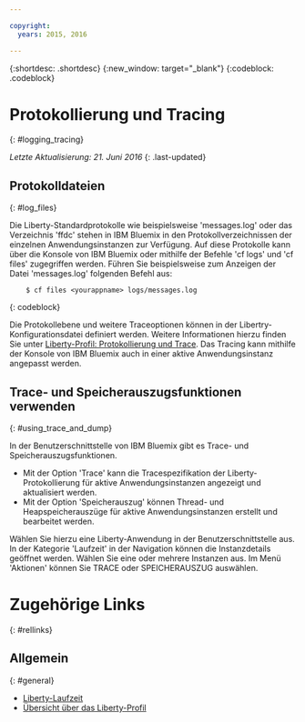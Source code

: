 ```yaml
---

copyright:
  years: 2015, 2016

---
```


{:shortdesc: .shortdesc}
{:new_window: target="_blank"}
{:codeblock: .codeblock}

# Protokollierung und Tracing
{: #logging_tracing}

*Letzte Aktualisierung: 21. Juni 2016*
{: .last-updated}

## Protokolldateien
{: #log_files}

Die Liberty-Standardprotokolle wie beispielsweise 'messages.log' oder das Verzeichnis 'ffdc' stehen in IBM Bluemix in den Protokollverzeichnissen der einzelnen Anwendungsinstanzen zur Verfügung. Auf diese Protokolle kann über die Konsole von IBM Bluemix oder mithilfe der Befehle 'cf logs' und 'cf files' zugegriffen werden.
Führen Sie beispielsweise zum Anzeigen der Datei 'messages.log' folgenden Befehl aus:
```
    $ cf files <yourappname> logs/messages.log
```
{: codeblock}

Die Protokollebene und weitere Traceoptionen können in der Libertry-Konfigurationsdatei definiert werden. Weitere Informationen hierzu finden Sie unter [Liberty-Profil: Protokollierung und Trace](http://www.ibm.com/support/knowledgecenter/SSAW57_8.5.5/com.ibm.websphere.wlp.nd.multiplatform.doc/ae/rwlp_logging.html?cp=SSAW57_8.5.5%2F3-17-0-0). Das Tracing kann mithilfe der Konsole von IBM Bluemix auch in einer aktive Anwendungsinstanz angepasst werden.

## Trace- und Speicherauszugsfunktionen verwenden
{: #using_trace_and_dump}

In der Benutzerschnittstelle von IBM Bluemix gibt es Trace- und Speicherauszugsfunktionen.
* Mit der Option 'Trace' kann die Tracespezifikation der Liberty-Protokollierung für aktive Anwendungsinstanzen angezeigt und aktualisiert werden.
* Mit der Option 'Speicherauszug' können Thread- und Heapspeicherauszüge für aktive Anwendungsinstanzen erstellt und bearbeitet werden.

Wählen Sie hierzu eine Liberty-Anwendung in der Benutzerschnittstelle aus. In der Kategorie 'Laufzeit' in der Navigation können die Instanzdetails geöffnet werden. Wählen Sie eine oder mehrere Instanzen aus. Im Menü 'Aktionen' können Sie TRACE oder SPEICHERAUSZUG auswählen.

# Zugehörige Links
{: #rellinks}
## Allgemein
{: #general}
* [Liberty-Laufzeit](index.html)
* [Übersicht über das Liberty-Profil](http://www-01.ibm.com/support/knowledgecenter/SSAW57_8.5.5/com.ibm.websphere.wlp.nd.doc/ae/cwlp_about.html)
